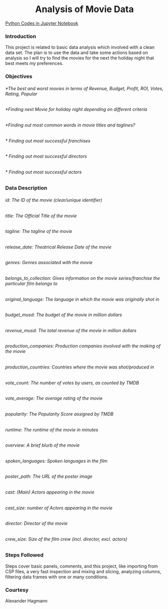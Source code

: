 <h1 align="center">Analysis of Movie Data</h1>
<a href="https://github.com/khhasibulhasan/Movies_Data_Analysis/blob/main/movie_data_analysis.ipynb" target="_blank">Python Codes in Jupyter Notebook</a>

<h3>Introduction</h3>
<p>This project is related to basic data analysis which involved with a clean data set. The plan is to use the data and take some actions based on analysis so I will try to find the movies for the next the holiday night that best meets my preferences.</p>

<h3>Objectives</h3>
<p>
  <h6> *The best and worst movies in terms of Revenue, Budget, Profit, ROI, Votes, Rating, Popular</h6> 
  <h6> *Finding next Movie for holiday night depending on different criteria</h6>
  <h6> *Finding out most common words in movie titles and taglines? </h6>
  <h6> * Finding out most successful franchises</h6>
  <h6> * Finding out most successful directors</h6>
  <h6> * Finding out most successful actors</h6>

</p>

<h3>Data Description</h3>
<p>
  <h6>id: The ID of the movie (clear/unique identifier)</h6>
  <h6>title: The Official Title of the movie</h6>
  <h6>tagline: The tagline of the movie</h6>
  <h6>release_date: Theatrical Release Date of the movie</h6>
  <h6>genres: Genres associated with the movie</h6>
  <h6>belongs_to_collection: Gives information on the movie series/franchise the particular film belongs to</h6>
  <h6>original_language: The language in which the movie was originally shot in</h6>
  <h6>budget_musd: The budget of the movie in million dollars</h6>
  <h6>revenue_musd: The total revenue of the movie in million dollars</h6>
  <h6>production_companies: Production companies involved with the making of the movie</h6>
  <h6>production_countries: Countries where the movie was shot/produced in</h6>
  <h6>vote_count: The number of votes by users, as counted by TMDB</h6>
  <h6>vote_average: The average rating of the movie</h6>
  <h6>popularity: The Popularity Score assigned by TMDB</h6>
  <h6>runtime: The runtime of the movie in minutes</h6>
  <h6>overview: A brief blurb of the movie</h6>
  <h6>spoken_languages: Spoken languages in the film</h6>
  <h6>poster_path: The URL of the poster image</h6>
  <h6>cast: (Main) Actors appearing in the movie</h6>
  <h6>cast_size: number of Actors appearing in the movie</h6>
  <h6>director: Director of the movie</h6>
  <h6>crew_size: Size of the film crew (incl. director, excl. actors) </h6>
</p>

<h3>Steps Followed</h3>
<p>Steps cover basic panels, comments, and this project, like importing from CSP files, a very fast inspection and mixing and slicing, analyzing columns, filtering data frames with one or many conditions. </p>


<h3>Courtesy</h3>
<p>Alexander Hagmann</p>
